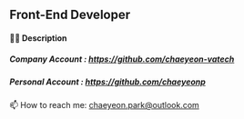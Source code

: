 ## Front-End Developer


#### 👩‍💻 Description

##### Company Account : https://github.com/chaeyeon-vatech

##### Personal Account : https://github.com/chaeyeonp

📫 How to reach me: chaeyeon.park@outlook.com
